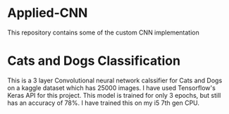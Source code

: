 # Applied-CNN
This repository contains some of the custom CNN implementation

# Cats and Dogs Classification
This is a 3 layer Convolutional neural network calssifier for Cats and Dogs on a kaggle dataset which has 25000 images.
I have used Tensorflow's Keras API for this project. This model is trained for only 3 epochs, but still has an accuracy of 78%.
I have trained this on my i5 7th gen CPU.
